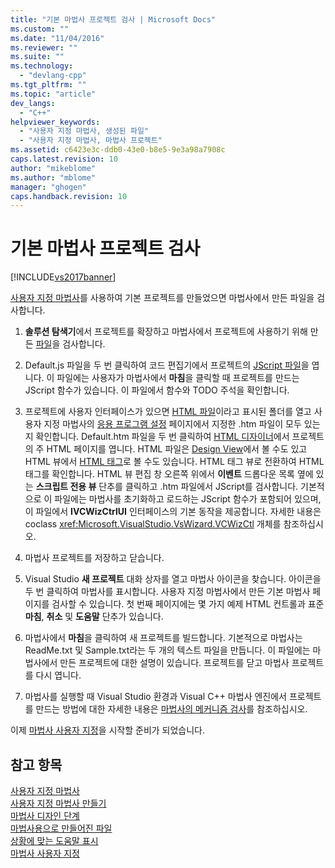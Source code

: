 ```yaml
---
title: "기본 마법사 프로젝트 검사 | Microsoft Docs"
ms.custom: ""
ms.date: "11/04/2016"
ms.reviewer: ""
ms.suite: ""
ms.technology: 
  - "devlang-cpp"
ms.tgt_pltfrm: ""
ms.topic: "article"
dev_langs: 
  - "C++"
helpviewer_keywords: 
  - "사용자 지정 마법사, 생성된 파일"
  - "사용자 지정 마법사, 마법사 프로젝트"
ms.assetid: c6423e3c-ddb0-43e0-b8e5-9e3a98a7908c
caps.latest.revision: 10
author: "mikeblome"
ms.author: "mblome"
manager: "ghogen"
caps.handback.revision: 10
---
```

# 기본 마법사 프로젝트 검사
[!INCLUDE[vs2017banner](../assembler/inline/includes/vs2017banner.md)]

[사용자 지정 마법사](../ide/creating-a-custom-wizard.md)를 사용하여 기본 프로젝트를 만들었으면 마법사에서 만든 파일을 검사합니다.  
  
1.  **솔루션 탐색기**에서 프로젝트를 확장하고 마법사에서 프로젝트에 사용하기 위해 만든 [파일](../ide/files-created-for-your-wizard.md)을 검사합니다.  
  
2.  Default.js 파일을 두 번 클릭하여 코드 편집기에서 프로젝트의 [JScript 파일](../ide/jscript-file.md)을 엽니다.  이 파일에는 사용자가 마법사에서 **마침**을 클릭할 때 프로젝트를 만드는 JScript 함수가 있습니다.  이 파일에서 함수와 TODO 주석을 확인합니다.  
  
3.  프로젝트에 사용자 인터페이스가 있으면 [HTML 파일](../ide/html-files.md)이라고 표시된 폴더를 열고 사용자 지정 마법사의 [응용 프로그램 설정](../ide/application-settings-custom-wizard.md) 페이지에서 지정한 .htm 파일이 모두 있는지 확인합니다.  Default.htm 파일을 두 번 클릭하여 [HTML 디자이너](../Topic/HTML%20Designer.md)에서 프로젝트의 주 HTML 페이지를 엽니다.  HTML 파일은 [Design View](../Topic/Design%20View1.md)에서 볼 수도 있고 HTML 뷰에서 [HTML 태그](http://msdn.microsoft.com/ko-kr/7bb90672-b36a-4cf9-9bbc-677c9b956318)로 볼 수도 있습니다.  HTML 태그 뷰로 전환하여 HTML 태그를 확인합니다.  HTML 뷰 편집 창 오른쪽 위에서 **이벤트** 드롭다운 목록 옆에 있는 **스크립트 전용 뷰** 단추를 클릭하고 .htm 파일에서 JScript를 검사합니다.  기본적으로 이 파일에는 마법사를 초기화하고 로드하는 JScript 함수가 포함되어 있으며, 이 파일에서 **IVCWizCtrlUI** 인터페이스의 기본 동작을 제공합니다.  자세한 내용은 coclass <xref:Microsoft.VisualStudio.VsWizard.VCWizCtl> 개체를 참조하십시오.  
  
4.  마법사 프로젝트를 저장하고 닫습니다.  
  
5.  Visual Studio **새 프로젝트** 대화 상자를 열고 마법사 아이콘을 찾습니다.  아이콘을 두 번 클릭하여 마법사를 표시합니다.  사용자 지정 마법사에서 만든 기본 마법사 페이지를 검사할 수 있습니다.  첫 번째 페이지에는 몇 가지 예제 HTML 컨트롤과 표준 **마침**, **취소** 및 **도움말** 단추가 있습니다.  
  
6.  마법사에서 **마침**을 클릭하여 새 프로젝트를 빌드합니다.  기본적으로 마법사는 ReadMe.txt 및 Sample.txt라는 두 개의 텍스트 파일을 만듭니다.  이 파일에는 마법사에서 만든 프로젝트에 대한 설명이 있습니다.  프로젝트를 닫고 마법사 프로젝트를 다시 엽니다.  
  
7.  마법사를 실행할 때 Visual Studio 환경과 Visual C\+\+ 마법사 엔진에서 프로젝트를 만드는 방법에 대한 자세한 내용은 [마법사의 메커니즘 검사](../ide/examining-the-mechanics-of-a-wizard.md)를 참조하십시오.  
  
 이제 [마법사 사용자 지정](../ide/customizing-your-wizard.md)을 시작할 준비가 되었습니다.  
  
## 참고 항목  
 [사용자 지정 마법사](../ide/custom-wizard.md)   
 [사용자 지정 마법사 만들기](../ide/creating-a-custom-wizard.md)   
 [마법사 디자인 단계](../ide/steps-to-designing-a-wizard.md)   
 [마법사용으로 만들어진 파일](../ide/files-created-for-your-wizard.md)   
 [상황에 맞는 도움말 표시](../ide/providing-context-sensitive-help.md)   
 [마법사 사용자 지정](../ide/customizing-your-wizard.md)